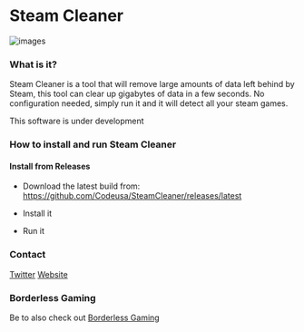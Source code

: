 # Steam Cleaner

![images](https://i.imgur.com/IM5aHsl.png)

### What is it?

Steam Cleaner is a tool that will remove large amounts of data left behind by Steam, this tool can clear up gigabytes of data in a few seconds. No configuration needed, simply run it and it will detect all your steam games. 

This software is under development 

### How to install and run Steam Cleaner

#### Install from Releases

- Download the latest build from: https://github.com/Codeusa/SteamCleaner/releases/latest

- Install it

- Run it


### Contact

[Twitter](https://twitter.com/andrewmd5)
[Website](https://andrew.im)

### Borderless Gaming

Be to also check out [Borderless Gaming](http://store.steampowered.com/app/388080)
